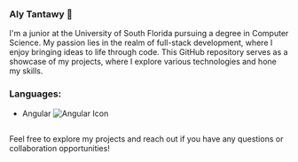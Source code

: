 ### Aly Tantawy 👋


I'm a junior at the University of South Florida pursuing a degree in Computer Science. My passion lies in the realm of full-stack development, where I enjoy bringing ideas to life through code. This GitHub repository serves as a showcase of my projects, where I explore various technologies and hone my skills.

### Languages:

- Angular ![Angular Icon](https://camo.githubusercontent.com/d1b1b09d6ad7c4f4bc59501f93c4c14912a1ace5c2dec86324cab569939b6c0d/68747470733a2f2f6564656e742e6769746875622e696f2f537570657254696e7949636f6e732f696d616765732f7376672f616e67756c61722e737667)



##
Feel free to explore my projects and reach out if you have any questions or collaboration opportunities!



